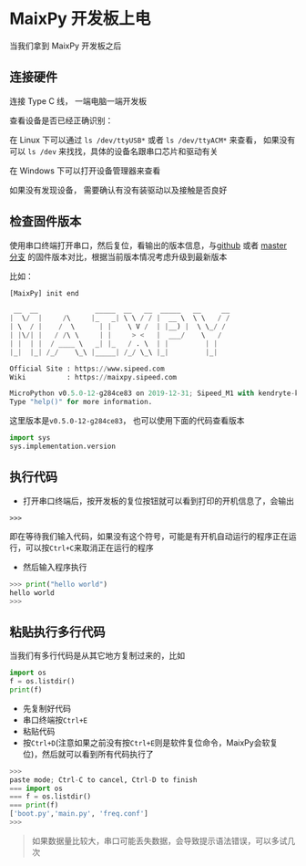 MaixPy 开发板上电
====

当我们拿到 MaixPy 开发板之后


## 连接硬件

连接 Type C 线， 一端电脑一端开发板

查看设备是否已经正确识别：

在 Linux 下可以通过 `ls /dev/ttyUSB*` 或者 `ls /dev/ttyACM*` 来查看， 如果没有可以 `ls /dev` 来找找，具体的设备名跟串口芯片和驱动有关

在 Windows 下可以打开设备管理器来查看

如果没有发现设备， 需要确认有没有装驱动以及接触是否良好

## 检查固件版本

使用串口终端打开串口，然后复位，看输出的版本信息，与[github](https://github.com/sipeed/MaixPy/releases) 或者 [master 分支](http://dl.sipeed.com/MAIX/MaixPy/release/master/) 的固件版本对比，根据当前版本情况考虑升级到最新版本

比如：

```python
[MaixPy] init end

 __  __              _____  __   __  _____   __     __
|  \/  |     /\     |_   _| \ \ / / |  __ \  \ \   / /
| \  / |    /  \      | |    \ V /  | |__) |  \ \_/ /
| |\/| |   / /\ \     | |     > <   |  ___/    \   /
| |  | |  / ____ \   _| |_   / . \  | |         | |
|_|  |_| /_/    \_\ |_____| /_/ \_\ |_|         |_|

Official Site : https://www.sipeed.com
Wiki          : https://maixpy.sipeed.com

MicroPython v0.5.0-12-g284ce83 on 2019-12-31; Sipeed_M1 with kendryte-k210
Type "help()" for more information.
```

这里版本是`v0.5.0-12-g284ce83`， 也可以使用下面的代码查看版本

```python
import sys
sys.implementation.version
```

## 执行代码

* 打开串口终端后，按开发板的复位按钮就可以看到打印的开机信息了，会输出
```shell
>>> 
```
即在等待我们输入代码，如果没有这个符号，可能是有开机自动运行的程序正在运行，可以按`Ctrl+C`来取消正在运行的程序

* 然后输入程序执行

```python
>>> print("hello world")
hello world
>>> 
```

## 粘贴执行多行代码

当我们有多行代码是从其它地方复制过来的，比如
```python
import os
f = os.listdir()
print(f)
```

* 先复制好代码
* 串口终端按`Ctrl+E`
* 粘贴代码
* 按`Ctrl+D`(注意如果之前没有按`Ctrl+E`则是软件复位命令，MaixPy会软复位)，然后就可以看到所有代码执行了

```python
>>> 
paste mode; Ctrl-C to cancel, Ctrl-D to finish
=== import os
=== f = os.listdir()
=== print(f)
['boot.py','main.py', 'freq.conf']
>>> 

```

> 如果数据量比较大，串口可能丢失数据，会导致提示语法错误，可以多试几次




